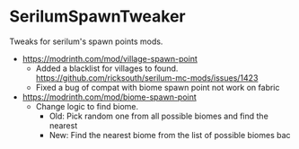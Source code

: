 # SerilumSpawnTweaker

Tweaks for serilum's spawn points mods.
- https://modrinth.com/mod/village-spawn-point
    - Added a blacklist for villages to found. https://github.com/ricksouth/serilum-mc-mods/issues/1423
    - Fixed a bug of compat with biome spawn point not work on fabric
- https://modrinth.com/mod/biome-spawn-point
    - Change logic to find biome. 
        - Old: Pick random one from all possible biomes and find the nearest
        - New: Find the nearest biome from the list of possible biomes
bac
